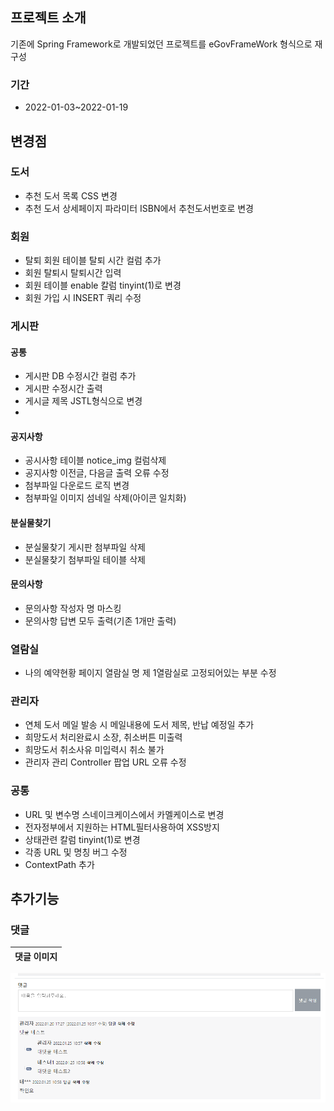 ## 프로젝트 소개
기존에 Spring Framework로 개발되었던 프로젝트를 eGovFrameWork 형식으로 재구성

### 기간
- 2022-01-03~2022-01-19

## 변경점

### 도서
- 추천 도서 목록 CSS 변경
- 추천 도서 상세페이지 파라미터 ISBN에서 추천도서번호로 변경

### 회원
- 탈퇴 회원 테이블 탈퇴 시간 컬럼 추가
- 회원 탈퇴시 탈퇴시간 입력
- 회원 테이블 enable 칼럼 tinyint(1)로 변경
- 회원 가입 시 INSERT 쿼리 수정

### 게시판

#### 공통
- 게시판 DB 수정시간 컬럼 추가
- 게시판 수정시간 출력
- 게시글 제목 JSTL형식으로 변경
- 
#### 공지사항
- 공시사항 테이블 notice_img 컬럼삭제
- 공지사항 이전글, 다음글 출력 오류 수정
- 첨부파일 다운로드 로직 변경
- 첨부파일 이미지 섬네일 삭제(아이콘 일치화)

#### 분실물찾기
- 분실물찾기 게시판 첨부파일 삭제
- 분실물찾기 첨부파일 테이블 삭제

#### 문의사항
- 문의사항 작성자 명 마스킹
- 문의사항 답변 모두 출력(기존 1개만 출력)

### 열람실
- 나의 예약현황 페이지 열람실 명 제 1열람실로 고정되어있는 부분 수정

### 관리자
- 연체 도서 메일 발송 시 메일내용에 도서 제목, 반납 예정일 추가
- 희망도서 처리완료시 소장, 취소버튼 미출력
- 희망도서 취소사유 미입력시 취소 불가
- 관리자 관리 Controller 팝업 URL 오류 수정
 
### 공통
- URL 및 변수명 스네이크케이스에서 카멜케이스로 변경
- 전자정부에서 지원하는 HTML필터사용하여 XSS방지
- 상태관련 칼럼 tinyint(1)로 변경
- 각종 URL 및 명칭 버그 수정
- ContextPath 추가

## 추가기능

### 댓글
댓글 이미지|
|---|
![reply_img.png](github_img/reply_img.png)
